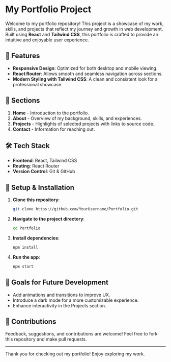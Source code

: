 
# My Portfolio Project

Welcome to my portfolio repository! This project is a showcase of my work, skills, and projects that reflect my journey and growth in web development. Built using **React** and **Tailwind CSS**, this portfolio is crafted to provide an intuitive and enjoyable user experience.

## 🚀 Features
- **Responsive Design**: Optimized for both desktop and mobile viewing.
- **React Router**: Allows smooth and seamless navigation across sections.
- **Modern Styling with Tailwind CSS**: A clean and consistent look for a professional showcase.

## 📁 Sections
1. **Home** - Introduction to the portfolio.
2. **About** - Overview of my background, skills, and experiences.
3. **Projects** - Highlights of selected projects with links to source code.
4. **Contact** - Information for reaching out.

## 🛠️ Tech Stack
- **Frontend**: React, Tailwind CSS
- **Routing**: React Router
- **Version Control**: Git & GitHub

## 📝 Setup & Installation
1. **Clone this repository**:
   ```bash
   git clone https://github.com/YourUsername/Portfolio.git
   ```
2. **Navigate to the project directory**:
   ```bash
   cd Portfolio
   ```
3. **Install dependencies**:
   ```bash
   npm install
   ```
4. **Run the app**:
   ```bash
   npm start
   ```

## 🎯 Goals for Future Development
- Add animations and transitions to improve UX.
- Introduce a dark mode for a more customizable experience.
- Enhance interactivity in the Projects section.

## 🤝 Contributions
Feedback, suggestions, and contributions are welcome! Feel free to fork this repository and make pull requests.

---

Thank you for checking out my portfolio! Enjoy exploring my work.
